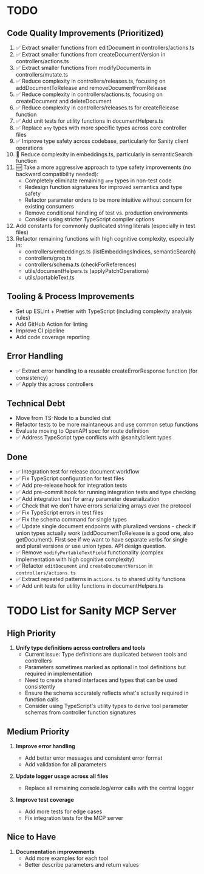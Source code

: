 # TODO


## Code Quality Improvements (Prioritized)

1. ✅ Extract smaller functions from editDocument in controllers/actions.ts
2. ✅ Extract smaller functions from createDocumentVersion in controllers/actions.ts
3. ✅ Extract smaller functions from modifyDocuments in controllers/mutate.ts
4. ✅ Reduce complexity in controllers/releases.ts, focusing on addDocumentToRelease and removeDocumentFromRelease
5. ✅ Reduce complexity in controllers/actions.ts, focusing on createDocument and deleteDocument
6. ✅ Reduce complexity in controllers/releases.ts for createRelease function
7. ✅ Add unit tests for utility functions in documentHelpers.ts
8. ✅ Replace `any` types with more specific types across core controller files
9. ✅ Improve type safety across codebase, particularly for Sanity client operations
10. 🔄 Reduce complexity in embeddings.ts, particularly in semanticSearch function
11. 🆕 Take a more aggressive approach to type safety improvements (no backward compatibility needed):
    - Completely eliminate remaining `any` types in non-test code
    - Redesign function signatures for improved semantics and type safety
    - Refactor parameter orders to be more intuitive without concern for existing consumers
    - Remove conditional handling of test vs. production environments
    - Consider using stricter TypeScript compiler options
12. Add constants for commonly duplicated string literals (especially in test files)
13. Refactor remaining functions with high cognitive complexity, especially in:
    - controllers/embeddings.ts (listEmbeddingsIndices, semanticSearch)
    - controllers/groq.ts
    - controllers/schema.ts (checkForReferences)
    - utils/documentHelpers.ts (applyPatchOperations)
    - utils/portableText.ts

## Tooling & Process Improvements

- Set up ESLint + Prettier with TypeScript (including complexity analysis rules)
- Add GitHub Action for linting
- Improve CI pipeline
- Add code coverage reporting

## Error Handling

- ✅ Extract error handling to a reusable createErrorResponse function (for consistency)
- ✅ Apply this across controllers

## Technical Debt

- Move from TS-Node to a bundled dist
- Refactor tests to be more maintaneous and use common setup functions
- Evaluate moving to OpenAPI spec for route definition
- ✅ Address TypeScript type conflicts with @sanity/client types

## Done
- ✅ Integration test for release document workflow
- ✅ Fix TypeScript configuration for test files
- ✅ Add pre-release hook for integration tests
- ✅ Add pre-commit hook for running integration tests and type checking
- ✅ Add integration test for array parameter deserialization
- ✅ Check that we don't have errors serializing arrays over the protocol
- ✅ Fix TypeScript errors in test files
- ✅ Fix the schema command for single types
- ✅ Update single document endpoints with pluralized versions - check if union types actually work (addDocumentToRelease is a good one, also getDocument). First see if we want to have separate verbs for single and plural versions or use union types. API design question.
- ✅ Remove `modifyPortableTextField` functionality (complex implementation with high cognitive complexity)
- ✅ Refactor `editDocument` and `createDocumentVersion` in `controllers/actions.ts`
- ✅ Extract repeated patterns in `actions.ts` to shared utility functions
- ✅ Add unit tests for utility functions in documentHelpers.ts

# TODO List for Sanity MCP Server

## High Priority

1. **Unify type definitions across controllers and tools**
   - Current issue: Type definitions are duplicated between tools and controllers
   - Parameters sometimes marked as optional in tool definitions but required in implementation
   - Need to create shared interfaces and types that can be used consistently
   - Ensure the schema accurately reflects what's actually required in function calls
   - Consider using TypeScript's utility types to derive tool parameter schemas from controller function signatures

## Medium Priority

1. **Improve error handling**
   - Add better error messages and consistent error format
   - Add validation for all parameters

2. **Update logger usage across all files**
   - Replace all remaining console.log/error calls with the central logger

3. **Improve test coverage**
   - Add more tests for edge cases
   - Fix integration tests for the MCP server

## Nice to Have

1. **Documentation improvements**
   - Add more examples for each tool
   - Better describe parameters and return values
